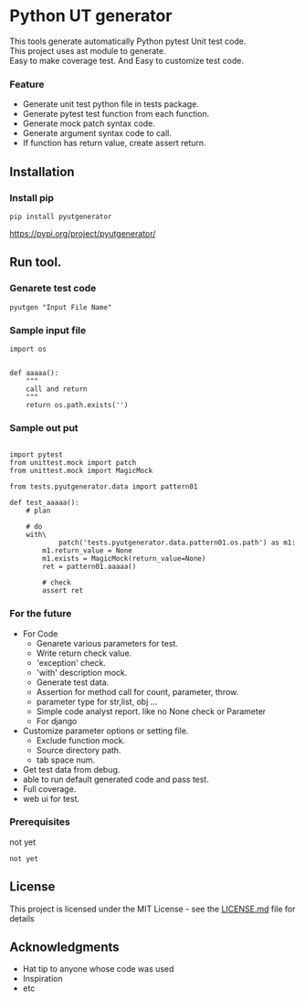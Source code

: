 #  Python UT generator
This tools generate automatically Python pytest Unit test code.  
This project uses ast module to generate.  
Easy to make coverage test. And Easy to customize test code.

### Feature

* Generate unit test python file in tests package.
* Generate pytest test function from each function.
* Generate mock patch syntax code.
* Generate argument syntax code to call.
* If function has return value, create assert return.

## Installation

### Install pip

```
pip install pyutgenerator
```
https://pypi.org/project/pyutgenerator/


## Run tool.

### Genarete test code


```
pyutgen "Input File Name"
```


### Sample input file

```
import os


def aaaaa():
    """
    call and return
    """
    return os.path.exists('')

```

### Sample out put

```

import pytest
from unittest.mock import patch
from unittest.mock import MagicMock

from tests.pyutgenerator.data import pattern01

def test_aaaaa():
    # plan

    # do
    with\
            patch('tests.pyutgenerator.data.pattern01.os.path') as m1:
        m1.return_value = None
        m1.exists = MagicMock(return_value=None)
        ret = pattern01.aaaaa()

        # check
        assert ret

```
### For the future

* For Code
    * Genarete various parameters for test.
    * Write return check value.
    * 'exception' check.
    * 'with' description mock.
    * Generate test data.
    * Assertion for method call for count, parameter, throw.
    * parameter type for str,list, obj ...
    * Simple code analyst report. like no None check or Parameter 
    * For django
* Customize parameter options or setting file.
    * Exclude function mock.
    * Source directory path. 
    * tab space num.
* Get test data from debug. 
* able to run default generated code and pass test.
* Full coverage.
* web ui for test.

### Prerequisites

not yet

```
not yet
```


## License

This project is licensed under the MIT License - see the [LICENSE.md](LICENSE.md) file for details

## Acknowledgments

* Hat tip to anyone whose code was used
* Inspiration
* etc
